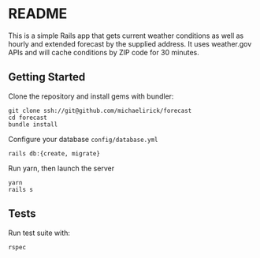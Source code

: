 # README

This is a simple Rails app that gets current weather conditions as well as hourly and extended forecast by the supplied address. It uses weather.gov APIs and will cache conditions by ZIP code for 30 minutes.

## Getting Started

Clone the repository and install gems with bundler:

```
git clone ssh://git@github.com/michaelirick/forecast
cd forecast
bundle install
```

Configure your database `config/database.yml`

```
rails db:{create, migrate}
```

Run yarn, then launch the server

```
yarn
rails s
```

## Tests

Run test suite with:

```
rspec
```
